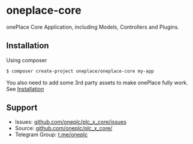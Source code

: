# oneplace-core

onePlace Core Application, including Models, Controllers and Plugins.

## Installation

Using composer

```bash
$ composer create-project oneplace/oneplace-core my-app
```

You also need to add some 3rd party assets to make onePlace
fully work. See [Installation](https://docs.1plc.ch/oneplace-core/installation/) 

## Support
 * Issues: [github.com/oneplc/plc_x_core/issues](https://github.com/oneplc/plc_x_core/issues)
 * Source: [github.com/oneplc/plc_x_core/](https://github.com/oneplc/plc_x_core/)
 * Telegram Group: [t.me/oneplc](https://t.me/oneplc)